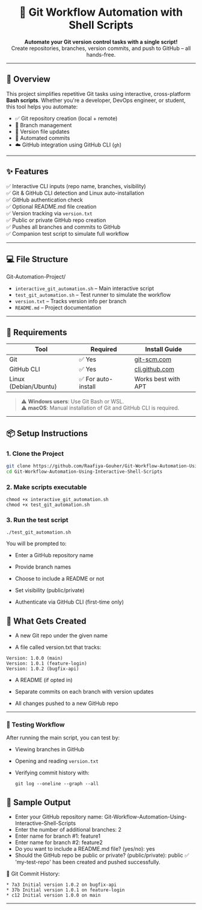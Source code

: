 <h1 align="center">🚀 Git Workflow Automation with Shell Scripts</h1>

<p align="center">
  <b>Automate your Git version control tasks with a single script!</b><br>
  Create repositories, branches, version commits, and push to GitHub – all hands-free.
</p>

---

## 📌 Overview

This project simplifies repetitive Git tasks using interactive, cross-platform **Bash scripts**. Whether you're a developer, DevOps engineer, or student, this tool helps you automate:

- ✅ Git repository creation (local + remote)
- 🌳 Branch management
- 📝 Version file updates
- 🔄 Automated commits
- ☁️ GitHub integration using GitHub CLI (`gh`)

---

## ✨ Features

✅ Interactive CLI inputs (repo name, branches, visibility)  
✅ Git & GitHub CLI detection and Linux auto-installation  
✅ GitHub authentication check  
✅ Optional README.md file creation  
✅ Version tracking via `version.txt`  
✅ Public or private GitHub repo creation  
✅ Pushes all branches and commits to GitHub  
✅ Companion test script to simulate full workflow  


---


## 💻 File Structure

Git-Automation-Project/
- `interactive_git_automation.sh` – Main interactive script
- `test_git_automation.sh` – Test runner to simulate the workflow
- `version.txt` – Tracks version info per branch
- `README.md` – Project documentation

---


## 🔧 Requirements

| Tool        | Required | Install Guide                         |
|-------------|----------|----------------------------------------|
| Git         | ✅ Yes   | [git-scm.com](https://git-scm.com/downloads) |
| GitHub CLI  | ✅ Yes   | [cli.github.com](https://cli.github.com/) |
| Linux (Debian/Ubuntu) | ✅ For auto-install | Works best with APT |

> ⚠️ **Windows users**: Use Git Bash or WSL.  
> ⚠️ **macOS**: Manual installation of Git and GitHub CLI is required.

---

## 📦 Setup Instructions

### 1. Clone the Project
```bash
git clone https://github.com/Raafiya-Gouher/Git-Workflow-Automation-Using-Interactive-Shell-Scripts.git
cd Git-Workflow-Automation-Using-Interactive-Shell-Scripts
```

### 2. Make scripts executable

```
chmod +x interactive_git_automation.sh
chmod +x test_git_automation.sh
```


### 3. Run the test script
```
./test_git_automation.sh
```

You will be prompted to:

* Enter a GitHub repository name

* Provide branch names

* Choose to include a README or not

* Set visibility (public/private)

* Authenticate via GitHub CLI (first-time only)
  
  
## 📄 What Gets Created

* A new Git repo under the given name

* A file called version.txt that tracks:
```
Version: 1.0.0 (main)
Version: 1.0.1 (feature-login)
Version: 1.0.2 (bugfix-api)
```
* A README (if opted in)
* Separate commits on each branch with version updates

* All changes pushed to a new GitHub repo
---


### 🧪 Testing Workflow

After running the main script, you can test by:

- Viewing branches in GitHub

- Opening and reading ``` version.txt ```

- Verifying commit history with:
  ```
  git log --oneline --graph --all
  ```

## 🧪 Sample Output

* Enter your GitHub repository name: Git-Workflow-Automation-Using-Interactive-Shell-Scripts
* Enter the number of additional branches: 2
* Enter name for branch #1: feature1
* Enter name for branch #2: feature2
* Do you want to include a README.md file? (yes/no): yes
* Should the GitHub repo be public or private? (public/private): public
✅ 'my-test-repo' has been created and pushed successfully.

📜 Git Commit History:
```
* 7a3 Initial version 1.0.2 on bugfix-api
* 37b Initial version 1.0.1 on feature-login
* c12 Initial version 1.0.0 on main
```
---
